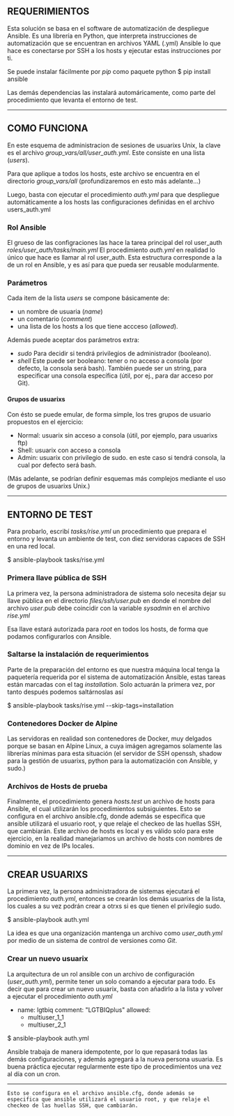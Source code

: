 ## REQUERIMIENTOS

Esta solución se basa en el software de automatización de despliegue Ansible.
Es una librería en Python, que interpreta instrucciones de automatización que se encuentran en archivos YAML (.yml)
Ansible lo que hace es conectarse por SSH a los hosts y ejecutar estas instrucciones por ti.

Se puede instalar fácilmente por *pip* como paquete python
$ pip install ansible

Las demás dependencias las instalará automáricamente, como parte del procedimiento que levanta el entorno de test.

---

## COMO FUNCIONA

En este esquema de administracion de sesiones de usuarixs Unix, la clave es el archivo *group_vars/all/user_auth.yml*. Este consiste en una lista (_users_).

Para que aplique a todos los hosts, este archivo se encuentra en el directorio _group_vars/all_ (profundizaremos en esto más adelante...)

Luego, basta con ejecutar el procedimiento *auth.yml* para que despliegue automáticamente a los hosts las configuraciones definidas en el archivo users_auth.yml

### Rol Ansible

El grueso de las configraciones las hace la tarea principal del rol user_auth _roles/user_auth/tasks/main.yml_
El procedimiento _auth.yml_ en realidad lo único que hace es llamar al rol user_auth.
Esta estructura corresponde a la de un rol en Ansible, y es así para que pueda ser reusable modularmente.

### Parámetros

Cada item de la lista _users_ se compone básicamente de:
- un nombre de usuaria (_name_)
- un comentario (_comment_)
- una lista de los hosts a los que tiene accceso (_allowed_).

Además puede aceptar dos parámetros extra:
- _sudo_ Para decidir si tendrá privilegios de administrador (booleano).
- _shell_ Este puede ser booleano: tener o no acceso a consola (por defecto, la consola será bash). 
También puede ser un string, para especificar una consola específica (útil, por ej., para dar acceso por Git).

#### Grupos de usuarixs

Con ésto se puede emular, de forma simple, los tres grupos de usuario propuestos en el ejercicio:
- Normal: usuarix sin acceso a consola (útil, por ejemplo, para usuarixs ftp)
- Shell: usuarix con acceso a consola
- Admin: usuarix con privilegio de sudo. en este caso si tendrá consola, la cual por defecto será bash.

(Más adelante, se podrían definir esquemas más complejos mediante el uso de grupos de usuarixs Unix.)

---

## ENTORNO DE TEST

Para probarlo, escribí *tasks/rise.yml* un procedimiento que prepara el entorno y levanta un ambiente de test, con diez servidoras capaces de SSH en una red local.

$ ansible-playbook tasks/rise.yml

### Primera llave pública de SSH

La primera vez, la persona administradora de sistema solo necesita dejar su llave pública en el directorio _files/ssh/user.pub_
en donde el nombre del archivo _user_.pub debe coincidir con la variable *sysadmin* en el archivo _rise.yml_

Esa llave estará autorizada para *root* en todos los hosts, de forma que podamos configurarlos con Ansible.

### Saltarse la instalación de requerimientos

Parte de la preparación del entorno es que nuestra máquina local tenga la paquetería requerida por el sistema de automatización Ansible, estas tareas están marcadas con el tag _installation_. Solo actuarán la primera vez, por tanto después podemos saltárnoslas así

$ ansible-playbook tasks/rise.yml --skip-tags=installation

### Contenedores Docker de Alpine

Las servidoras en realidad son contenedores de Docker, muy delgados porque se basan en Alpine Linux, a cuya imágen agregamos solamente las librerías mínimas para esta situación (el servidor de SSH openssh, shadow para la gestión de usuarixs, python para la automatización con Ansible, y sudo.)

### Archivos de Hosts de prueba

Finalmente, el procedimiento genera *hosts.test* un archivo de hosts para Ansible, el cual utilizarán los procedimientos subsiguientes.
Esto se configura en el archivo ansible.cfg, donde además se especifica que ansible utilizará el usuario root, y que relaje el checkeo de las huellas SSH, que cambiarán.
Este archivo de hosts es local y es válido solo para este ejercicio, en la realidad manejariamos un archivo de hosts con nombres de dominio en vez de IPs locales.

---

## CREAR USUARIXS

La primera vez, la persona administradora de sistemas ejecutará el procedimiento *auth.yml*, entonces se crearán los demás usuarixs de la lista, los cuales a su vez podrán crear a otrxs si es que tienen el privilegio sudo.

$ ansible-playbook auth.yml

La idea es que una organización mantenga un archivo como _user_auth.yml_ por medio de un sistema de control de versiones como *Git*.

### Crear un nuevo usuarix

La arquitectura de un rol ansible con un archivo de configuración (_user_auth.yml_), permite tener un solo comando a ejecutar para todo.
Es decir que para crear un nuevo usuarix, basta con añadirlo a la lista y volver a ejecutar el procedimiento *auth.yml*

  - name: lgtbiq
    comment: "LGTBIQplus"
    allowed:
      - multiuser_1_1
      - multiuser_2_1

$ ansible-playbook auth.yml

Ansible trabaja de manera idempotente, por lo que repasará todas las demás configuraciones, y además agregará a la nueva persona usuaria.
Es buena práctica ejecutar regularmente este tipo de procedimientos una vez al día con un cron.

__________________________________
	Esto se configura en el archivo ansible.cfg, donde además se especifica que ansible utilizará el usuario root, y que relaje el checkeo de las huellas SSH, que cambiarán.


